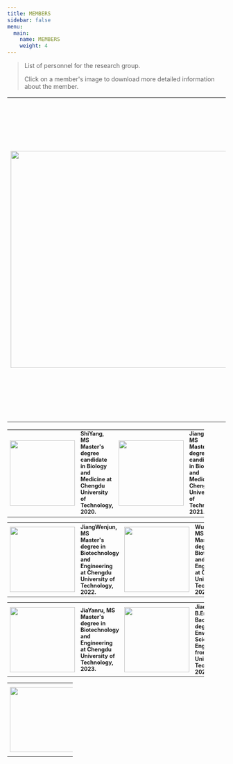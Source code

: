 ```yaml
---
title: MEMBERS
sidebar: false
menu:
  main:
    name: MEMBERS
    weight: 4
---
```


>List of personnel for the research group.
>
>Click on a member's image to download more detailed information about the member.
<!--more-->

<style>
    @media only screen and (max-width: 768px) {
        td {
            display: block;
        }
    }
</style>

<link rel="stylesheet" href="/css/academicons.min.css">

<table style="border:none; font-size: 120%; width:100%;">
   <tr style="border:none;"> 
    <td style="border:none;"><a href="/resume/huangjin-resume.pdf"><img src="/images/members/huangjin.jpg" width='500px'></a></td>
    <td style="border:none;"><strong>HuangJin, Phd.<br>
        Professor</strong><br>
        I have been engaged in molecular genetics research on gene function for a long time, mainly focusing on the functional research of genes related to root hair development, screening and functional research of genes related to plant absorption and transportation of heavy metals, and research on the technology and mechanism of biological management of sandy land.<br>           
    </td>
  </tr> 
</table> 

<table style="border:none; font-size: 90%; width:90%;">
<tr style="border:none;">
    <td style="border:none;"><a href="/resume/shiyang.doc"><img src="/images/members/shiyang.jpg" width='150px'></a></td>
    <td style="border:none;"><strong>ShiYang, MS<br>
        Master's degree candidate in Biology and Medicine at Chengdu University of Technology, 2020.</strong><br>
    </td>
    <td style="border:none;"><a href="/resume/jiangnan.doc"><img src="/images/members/jiangnan.jpg" width='150px'></a></td>
    <td style="border:none;"><strong>JiangNan, MS<br>
        Master's degree candidate in Biology and Medicine at Chengdu University of Technology, 2021.</strong><br>
    </td>
    <td style="border:none;"><a href="/resume/limingyu.doc"><img src="/images/members/limingyu.jpg" width='150px'></a></td>
    <td style="border:none;"><strong>LiMingyu, MS<br>
        Master's degree in Biology and Medicine at Chengdu University of Technology, 2021.</strong><br>
    </td>
  </tr>   
</table> 

<table style="border:none; font-size: 90%; width:90%;">
<tr style="border:none;">
    <td style="border:none;"><a href="/resume/jiangwenjun.docx"><img src="/images/members/jiangwenjun.jpg" width='150px'></a></td>
    <td style="border:none;"><strong>JiangWenjun, MS<br>
        Master's degree in Biotechnology and Engineering at Chengdu University of Technology, 2022.</strong><br> 
    </td> 
    <td style="border:none;"><a href="/resume/wulongying.doc"><img src="/images/members/wulongying.jpg" width='150px'></a></td>
    <td style="border:none;"><strong>WuLongying, MS<br>
        Master's degree in Biotechnology and Engineering at Chengdu University of Technology, 2022.</strong><br>
    </td>  
    <td style="border:none;"><a href="/resume/zhouyingxu.doc"><img src="/images/members/zhouyingxu.jpg" width='150px'></a></td>
    <td style="border:none;"><strong>ZhouYingxu, MS<br>
        Master's degree in Biotechnology and Engineering at Chengdu University of Technology, 2023.</strong><br>
    </td>  
  </tr>   
</table> 

<table style="border:none; font-size: 90%; width:90%;">
<tr style="border:none;">
    <td style="border:none;"><a href="/resume/jiayanru.doc"><img src="/images/members/jiayanru.jpg" width='150px'></a></td>
    <td style="border:none;"><strong>JiaYanru, MS<br>
        Master's degree in Biotechnology and Engineering at Chengdu University of Technology, 2023.</strong><br> 
    </td> 
    <td style="border:none;"><a href="https://www.hieroglyphs.top/resume/"><img src="/images/members/jiaoyuan.jpg" width='150px'></a></td>
    <td style="border:none;"><strong>JiaoYuan, B.Eng<br>
        Bachelor's degree in Environmental Science and Engineering from Chengdu University of Technology, 2021.</strong><br> 
    </td>   
    <td style="border:none;"><img src="/images/members/huangqianqian.jpg" width='150px'></td>
    <td style="border:none;"><strong>HuangQianqian, B.Eng<br>
        Bachelor's degree in Environmental Science and Engineering from Chengdu University of Technology, 2022.</strong><br> 
    </td>          
  </tr>   
</table> 

<table style="border:none; font-size: 90%; width:30%;">
<tr style="border:none;">
    <td style="border:none;"><img src="/images/members/qianjiahao.jpg" width='150px'></td>
    <td style="border:none;"><strong>QianJiahao, B.Eng<br>
        Bachelor's degree in Environmental Science and Engineering from Chengdu University of Technology, 2022.</strong><br> 
    </td>          
  </tr>   
</table> 